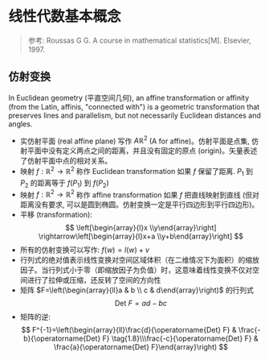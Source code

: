# 线性代数基本概念

> 参考: Roussas G G. A course in mathematical statistics[M]. Elsevier, 1997. 


## 仿射变换

In Euclidean geometry (平直空间几何), an affine transformation or affinity (from the Latin, affinis, "connected with") is a geometric transformation that preserves lines and parallelism, but not necessarily Euclidean distances and angles.


* 实仿射平面 (real affine plane) 写作 $A {\mathbb{R}^{2}}$ (A for affine)。仿射平面是点集, 仿射平面中没有定义两点之间的距离，并且没有固定的原点 (origin)。矢量表述了仿射平面中点的相对关系。
* 映射 $f: \mathbb{R}^{2} \rightarrow \mathbb{R}^{2}$ 称作 Euclidean transformation 如果 $f$ 保留了距离. $P_1$ 到 $P_2$ 的距离等于 $f(P_1)$ 到 $f(P_2)$
* 映射 $f: \mathbb{R}^{2} \rightarrow \mathbb{R}^{2}$ 称作 affine transformation 如果 $f$ 把直线映射到直线 (但对距离没有要求, 可以是圆到椭圆。仿射变换一定是平行四边形到平行四边形)。
* 平移 (transformation):
$$
\left[\begin{array}{l}x \\y\end{array}\right] \rightarrow\left[\begin{array}{l}x+a \\y+b\end{array}\right]
$$
* 所有的仿射变换可以写作: $f(w)=l(w)+v$
* 行列式的绝对值表示线性变换对空间区域体积（在二维情况下为面积）的缩放因子。当行列式小于零（即缩放因子为负值）时，这意味着线性变换不仅对空间进行了拉伸或压缩，还反转了空间的方向性
* 矩阵 $F=\left(\begin{array}{ll}a & b \\ c & d\end{array}\right)$ 的行列式
$$  
\begin{equation*} \text { Det } F=a d-b c \end{equation*}  
$$
* 矩阵的逆: 
$$
F^{-1}=\left(\begin{array}{ll}\frac{d}{\operatorname{Det} F} & \frac{-b}{\operatorname{Det} F}  \tag{1.8}\\\frac{-c}{\operatorname{Det} F} & \frac{a}{\operatorname{Det} F}\end{array}\right)
$$

  
<!--stackedit_data:
eyJoaXN0b3J5IjpbLTYxNTQxODMwMl19
-->
